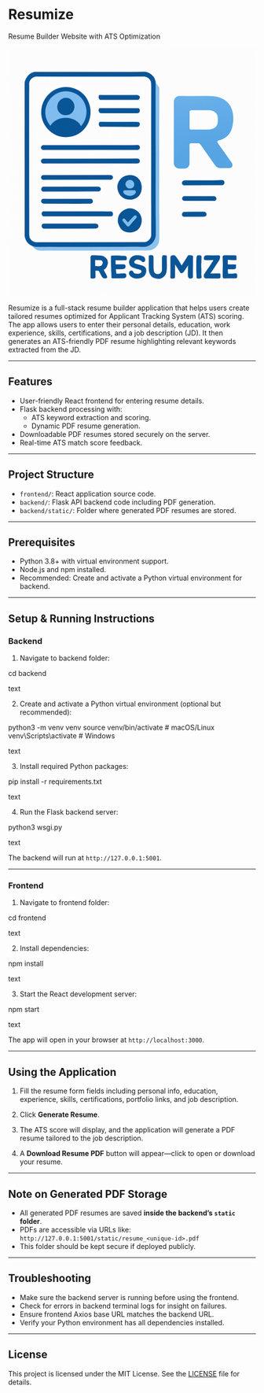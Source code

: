 # Resumize
Resume Builder Website with ATS Optimization

![](https://github.com/prabhakarvenkat/Resumize/blob/9a4917741a8c0437a396c3fde9dd5de8a9b828af/image.png)

Resumize is a full-stack resume builder application that helps users create tailored resumes optimized for Applicant Tracking System (ATS) scoring. The app allows users to enter their personal details, education, work experience, skills, certifications, and a job description (JD). It then generates an ATS-friendly PDF resume highlighting relevant keywords extracted from the JD.

---

## Features

- User-friendly React frontend for entering resume details.
- Flask backend processing with:
  - ATS keyword extraction and scoring.
  - Dynamic PDF resume generation.
- Downloadable PDF resumes stored securely on the server.
- Real-time ATS match score feedback.

---

## Project Structure

- `frontend/`: React application source code.
- `backend/`: Flask API backend code including PDF generation.
- `backend/static/`: Folder where generated PDF resumes are stored.

---

## Prerequisites

- Python 3.8+ with virtual environment support.
- Node.js and npm installed.
- Recommended: Create and activate a Python virtual environment for backend.

---

## Setup & Running Instructions

### Backend

1. Navigate to backend folder:

cd backend

text

2. Create and activate a Python virtual environment (optional but recommended):

python3 -m venv venv
source venv/bin/activate # macOS/Linux
venv\Scripts\activate # Windows

text

3. Install required Python packages:

pip install -r requirements.txt

text

4. Run the Flask backend server:

python3 wsgi.py

text

The backend will run at `http://127.0.0.1:5001`.

---

### Frontend

1. Navigate to frontend folder:

cd frontend

text

2. Install dependencies:

npm install

text

3. Start the React development server:

npm start

text

The app will open in your browser at `http://localhost:3000`.

---

## Using the Application

1. Fill the resume form fields including personal info, education, experience, skills, certifications, portfolio links, and job description.

2. Click **Generate Resume**.

3. The ATS score will display, and the application will generate a PDF resume tailored to the job description.

4. A **Download Resume PDF** button will appear—click to open or download your resume.

---

## Note on Generated PDF Storage

- All generated PDF resumes are saved **inside the backend’s `static` folder**.
- PDFs are accessible via URLs like:  
`http://127.0.0.1:5001/static/resume_<unique-id>.pdf`
- This folder should be kept secure if deployed publicly.

---

## Troubleshooting

- Make sure the backend server is running before using the frontend.
- Check for errors in backend terminal logs for insight on failures.
- Ensure frontend Axios base URL matches the backend URL.
- Verify your Python environment has all dependencies installed.

---

## License

This project is licensed under the MIT License. See the [LICENSE](LICENSE) file for details.

